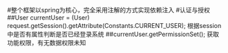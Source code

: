 #整个框架以spring为核心，完全采用注解的方式实现依赖注入
#认证与授权
##User currentUser = (User) request.getSession().getAttribute(Constants.CURRENT_USER); 根据session中是否有属性判断是否已经登录系统
##currentUser.getPermissionSet(); 获取功能权限，有无数据权限未知
